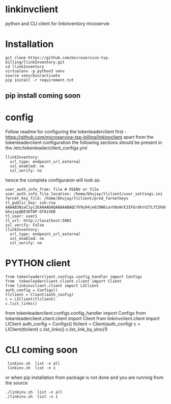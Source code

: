 # linkinvclient
python and CLI client for linkinventory micoservie 




Installation
================================

    git clone https://github.com/microservice-tsp-billing/llinkInventory.git
    cd llinkInventory
    virtualenv -p python3 venv
	source venv/bin/activate
	pip install -r requirement.txt


pip install coming soon
----------------------------

config
===============================================================
Follow readme for configuring the tokenleaderclient first - https://github.com/microservice-tsp-billing/linkinvclient
apart from the tokenleaderclient configuration  the following sections should be present in the /etc/tokenleader/client_configs.yml


	llinkInventory:
	  url_type: endpoint_url_external
	  ssl_enabled: no
	  ssl_verify: no
  
  
hence the complete configuraion will look as:  


    user_auth_info_from: file # OSENV or file
	user_auth_info_file_location: /home/bhujay/tlclient/user_settings.ini
	fernet_key_file: /home/bhujay/tlclient/prod_farnetkeys	
	tl_public_key: ssh-rsa AAAAB3NzaC1yc2EAAAADAQABAAABAQCYV9y94je6Z9N0iarh0xNrE3IFGrdktV2TLfI5h60hfd9yO7L9BZtd94/r2L6VGFSwT/dhBR//CwkIuue3RW23nbm2OIYsmsijBSHtm1/2tw/0g0UbbneM9vFt9ciCjdq3W4VY8I6iQ7s7v98qrtRxhqLc/rH2MmfERhQaMQPaSnMaB59R46xCtCnsJ+OoZs5XhGOJXJz8YKuCw4gUs4soRMb7+k7F4wADseoYuwtVLoEmSC+ikbmPZNWOY18HxNrSVJOvMH2sCoewY6/GgS/5s1zlWBwV/F0UvmKoCTf0KcNHcdzXbeDU9/PkGU/uItRYVfXIWYJVQZBveu7BYJDR bhujay@DESKTOP-DTA1VEB
	tl_user: user1
	tl_url: http://localhost:5001
	ssl_verify: False	
	llinkInventory:
	  url_type: endpoint_url_external
	  ssl_enabled: no
	  ssl_verify: no
 


PYTHON client
===================================

	from tokenleaderclient.configs.config_handler import Configs
	from  tokenleaderclient.client.client import Client
	from linkinvclient.client import LIClient
	auth_config = Configs()
	tlclient = Client(auth_config)
	c = LIClient(tlclient)
	c.list_links()


from tokenleaderclient.configs.config_handler import Configs
from  tokenleaderclient.client.client import Client
from linkinvclient.client import LIClient
auth_config = Configs()
tlclient = Client(auth_config)
c = LIClient(tlclient)
c.list_links()
c.list_link_by_slno(1)

CLI coming soon
=====================
     
     linkinv.sh  list -n all
     linkinv.sh  list -n 1
     
 or when  pip installation from package is not done and you are running from the source 
     
    ./linkinv.sh  list -n all
    ./linkinv.sh  list -n 1
    
    
